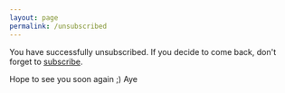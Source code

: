```yaml
---
layout: page
permalink: /unsubscribed
---
```


You have successfully unsubscribed. If you decide to come back, don't forget to [subscribe](/more).

Hope to see you soon again ;)
Aye


